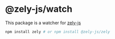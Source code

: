 # @zely-js/watch

This package is a watcher for [zely-js](https://github.com/zely-js/zely)


```bash
npm install zely # or npm install @zely-js/zely
```
